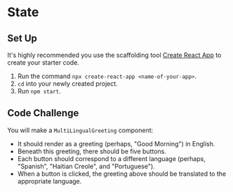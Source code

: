 # State

## Set Up
It's highly recommended you use the scaffolding tool [Create React App](https://reactjs.org/docs/create-a-new-react-app.html) to create your starter code. 
1. Run the command `npx create-react-app <name-of-your-app>`. 
2. `cd` into your newly created project.
3. Run `npm start`.

## Code Challenge

You will make a `MultiLingualGreeting` component:
* It should render as a greeting (perhaps, "Good Morning") in English. 
* Beneath this greeting, there should be five buttons. 
* Each button should correspond to a different language (perhaps, "Spanish", "Haitian Creole", and "Portuguese"). 
* When a button is clicked, the greeting above should be translated to the appropriate language.


